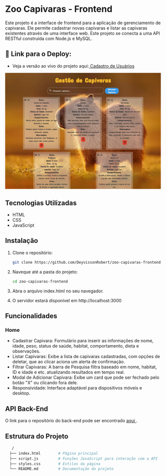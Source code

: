 # Zoo Capivaras - Frontend
Este projeto é a interface de frontend para a aplicação de gerenciamento de capivaras. Ele permite cadastrar novas capivaras e listar as capivaras existentes através de uma interface web. Este projeto se conecta a uma API RESTful construída com Node.js e MySQL.

## 🔗 Link para o Deploy: 
* Veja a versão ao vivo do projeto aqui:<a href="https://drs-zoo-capivaras.netlify.app/"> Cadastro de Usuários </a>

![tela lilinda salgados](https://github.com/DeyvissonRobert/zoo-capivaras-frontend/blob/main/assets/Finalizado.jpg)

## Tecnologias Utilizadas
* HTML
* CSS
* JavaScript

## Instalação
1. Clone o repositório:
   ```sh
   git clone https://github.com/DeyvissonRobert/zoo-capivaras-frontend.git

2. Naveque até a pasta do projeto: 
    ```sh
    cd zoo-capivaras-frontend

3. Abra o arquivo index.html no seu navegador.

2. O servidor estará disponível em http://localhost:3000

## Funcionalidades
### Home
* Cadastrar Capivara: Formulário para inserir as informações de nome, idade, peso, status de saúde, habitat, comportamento, dieta e observações.
* Listar Capivaras: Exibe a lista de capivaras cadastradas, com opções de deletar, que ao clicar aciona um alerta de confirmação.
* Filtrar Capivaras: A barra de Pesquisa filtra baseado em nome, habitat, ID e idade e etc. atualizando resultados em tempo real.
* Modal de Adicionar Capivara: Exibe um card que pode ser fechado pelo botão "X" ou clicando fora dele.
* Responsividade: Interface adaptável para dispositivos móveis e desktop.

## API Back-End
O link para o repositório do back-end pode ser encontrado  <a href="https://github.com/DeyvissonRobert/zoo-capivaras-backend" > aqui </a>.

## Estrutura do Projeto
```sh
   /
  ├── index.html        # Página principal
  ├── script.js         # Funções JavaScript para interação com a API
  ├── styles.css        # Estilos da página
  └── README.md         # Documentação do projeto



